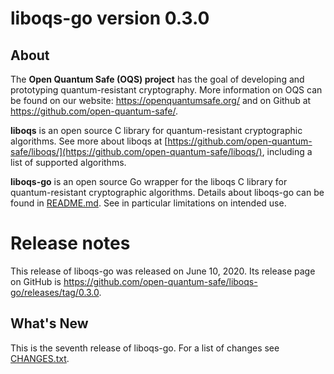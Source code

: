 liboqs-go version 0.3.0
=======================

About
-----

The **Open Quantum Safe (OQS) project** has the goal of developing and prototyping quantum-resistant cryptography. More information on OQS can be found on our website: https://openquantumsafe.org/ and on Github at https://github.com/open-quantum-safe/.

**liboqs** is an open source C library for quantum-resistant cryptographic algorithms. See more about liboqs at [https://github.com/open-quantum-safe/liboqs/](https://github.com/open-quantum-safe/liboqs/), including a list of supported algorithms.

**liboqs-go** is an open source Go wrapper for the liboqs C library for quantum-resistant cryptographic algorithms. Details about liboqs-go can be found in [README.md](https://github.com/open-quantum-safe/liboqs-go/blob/master/README.md). See in particular limitations on intended use.

Release notes
=============

This release of liboqs-go was released on June 10, 2020. Its release page on GitHub is https://github.com/open-quantum-safe/liboqs-go/releases/tag/0.3.0.

What's New
----------

This is the seventh release of liboqs-go. For a list of changes see [CHANGES.txt](https://github.com/open-quantum-safe/liboqs-go/blob/master/CHANGES.txt).

